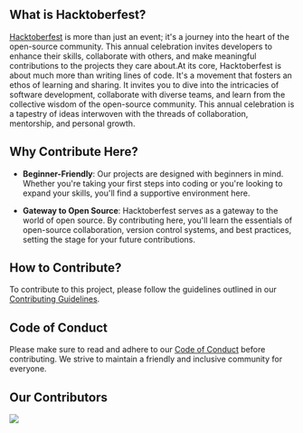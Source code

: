 ## What is Hacktoberfest?

[Hacktoberfest](https://hacktoberfest.digitalocean.com/) is more than just an event; it's a journey into the heart of the open-source community. This annual celebration invites developers to enhance their skills, collaborate with others, and make meaningful contributions to the projects they care about.At its core, Hacktoberfest is about much more than writing lines of code. It's a movement that fosters an ethos of learning and sharing. It invites you to dive into the intricacies of software development, collaborate with diverse teams, and learn from the collective wisdom of the open-source community. This annual celebration is a tapestry of ideas interwoven with the threads of collaboration, mentorship, and personal growth.

## Why Contribute Here?

- **Beginner-Friendly**: Our projects are designed with beginners in mind. Whether you're taking your first steps into coding or you're looking to expand your skills, you'll find a supportive environment here.
  
- **Gateway to Open Source**: Hacktoberfest serves as a gateway to the world of open source. By contributing here, you'll learn the essentials of open-source collaboration, version control systems, and best practices, setting the stage for your future contributions.


## How to Contribute?
To contribute to this project, please follow the guidelines outlined in our [Contributing Guidelines](https://github.com/aarushiksk/Noob-to-Ninja-ML/blob/main/CONTRIBUTING.md).


## Code of Conduct

Please make sure to read and adhere to our [Code of Conduct](https://github.com/aarushiksk/Noob-to-Ninja-ML/blob/main/CODE_OF_CONDUCT.md) before contributing. We strive to maintain a friendly and inclusive community for everyone.

## Our Contributors
<a href="https://github.com/aarushiksk/Noob-to-Ninja-ML/graphs/contributors">
  <img src="https://contrib.rocks/image?repo=aarushiksk/Noob-to-Ninja-ML&max=100" />
</a>

